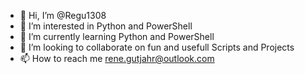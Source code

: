 - 👋 Hi, I’m @Regu1308
- 👀 I’m interested in Python and PowerShell
- 🌱 I’m currently learning Python and PowerShell
- 💞️ I’m looking to collaborate on fun and usefull Scripts and Projects
- 📫 How to reach me rene.gutjahr@outlook.com

<!---
Regu1308/Regu1308 is a ✨ special ✨ repository because its `README.md` (this file) appears on your GitHub profile.
You can click the Preview link to take a look at your changes.
--->

